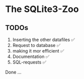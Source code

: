 # The SQLite3-Zoo

## TODOs
1. Inserting the other datafiles ✅
2. Request to database ✅
3. making it mor efficient ✅
4. Documentation ✅
5. SQL-requests ✅

Done ...
